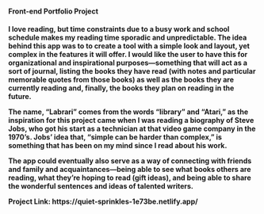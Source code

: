 <h4>Front-end Portfolio Project<h4>
<p>I love reading, but time constraints due to a busy work and school schedule makes my reading time sporadic and unpredictable. The idea behind this app was to to create a tool with a simple look and layout, yet complex in the features it will offer. I would like the user to have this for organizational and inspirational purposes—something that will act as a sort of journal, listing the books they have read (with notes and particular memorable quotes from those books) as well as the books they are currently reading and, finally, the books they plan on reading in the future.</p>
<p>The name, “Labrari” comes from the words “library” and “Atari,” as the inspiration for this project came when I was reading a biography of Steve Jobs, who got his start as a technician at that video game company in the 1970’s. Jobs’ idea that, “simple can be harder than complex,” is something that has been on my mind since I read about his work.</p>
<p>The app could eventually also serve as a way of connecting with friends and family and acquaintances—being able to see what books others are reading, what they’re hoping to read (gift ideas), and being able to share the wonderful sentences and ideas of talented writers.</p>
  <p>Project Link: https://quiet-sprinkles-1e73be.netlify.app/</p>
